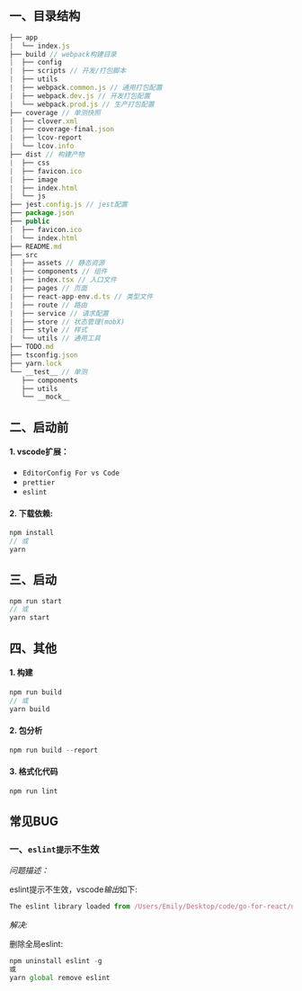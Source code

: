 ## 一、目录结构
```js
├── app
|  └── index.js
├── build // webpack构建目录
|  ├── config
|  ├── scripts // 开发/打包脚本
|  ├── utils
|  ├── webpack.common.js // 通用打包配置
|  ├── webpack.dev.js // 开发打包配置
|  └── webpack.prod.js // 生产打包配置
├── coverage // 单测快照
|  ├── clover.xml
|  ├── coverage-final.json
|  ├── lcov-report
|  └── lcov.info
├── dist // 构建产物
|  ├── css
|  ├── favicon.ico
|  ├── image
|  ├── index.html
|  └── js
├── jest.config.js // jest配置
├── package.json
├── public 
|  ├── favicon.ico
|  └── index.html
├── README.md
├── src 
|  ├── assets // 静态资源
|  ├── components // 组件
|  ├── index.tsx // 入口文件
|  ├── pages // 页面
|  ├── react-app-env.d.ts // 类型文件
|  ├── route // 路由
|  ├── service // 请求配置
|  ├── store // 状态管理(mobX)
|  ├── style // 样式
|  └── utils // 通用工具
├── TODO.md
├── tsconfig.json
├── yarn.lock
└── __test__ // 单测
   ├── components
   ├── utils
   └── __mock__

```

## 二、启动前

#### 1. vscode扩展：
- `EditorConfig For vs Code`
- `prettier`
- `eslint`

#### 2. 下载依赖: 

```js
npm install
// 或 
yarn
```
## 三、启动

```js
npm run start
// 或 
yarn start
```

## 四、其他

#### 1. 构建

```js
npm run build 
// 或 
yarn build
```

#### 2. 包分析

```js
npm run build --report
```

#### 3. 格式化代码

```js
npm run lint
```

## 常见BUG

### 一、`eslint提示`不生效

*问题描述：*

eslint提示不生效，vscode*输出*如下:

```js
The eslint library loaded from /Users/Emily/Desktop/code/go-for-react/node_modules/eslint/lib/api.js doesn't export a CLIEngine. You need at least eslint@1.0.0
```

*解决:*

删除全局eslint:

```js
npm uninstall eslint -g
或
yarn global remove eslint
```


